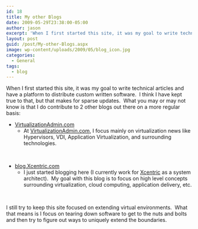 ```yaml
---
id: 18
title: My other Blogs
date: 2009-05-29T23:38:00-05:00
author: jason
excerpt: 'When I first started this site, it was my goal to write technical articles and have a platform to distribute custom written software.  I think I have kept true to that, but that makes for sparse updates.  What you may or may not know is that I do contribute to 2 other blogs out there on a more regular basis'
layout: post
guid: /post/My-other-Blogs.aspx
image: wp-content/uploads/2009/05/blog_icon.jpg
categories:
  - General
tags:
  - blog
---
```

When I first started this site, it was my goal to write technical articles and have a platform to distribute custom written software.  I think I have kept true to that, but that makes for sparse updates.  What you may or may not know is that I do contribute to 2 other blogs out there on a more regular basis:
<ul>
	<li><a href="http://blogs.virtualizationadmin.com/conger/" target="_blank">VirtualizationAdmin.com</a>
<ul>
	<li>At <a href="http://blogs.virtualizationadmin.com/conger/" target="_blank">VirtualizationAdmin.com</a>, I focus mainly on virtualization news like Hypervisors, VDI, Application Virtualization, and surrounding technologies.</li>
</ul>
</li>
</ul>
 
<ul>
	<li><a href="http://blog.xcentric.com/" target="_blank">blog.Xcentric.com</a>
<ul>
	<li>I just started blogging here (I currently work for <a href="http://www.xcentric.com/" target="_blank">Xcentric</a> as a system architect).  My goal with this blog is to focus on high level concepts surrounding virtualization, cloud computing, application delivery, etc.</li>
</ul>
</li>
</ul>
 

I still try to keep this site focused on extending virtual environments.  What that means is I focus on tearing down software to get to the nuts and bolts and then try to figure out ways to uniquely extend the boundaries.